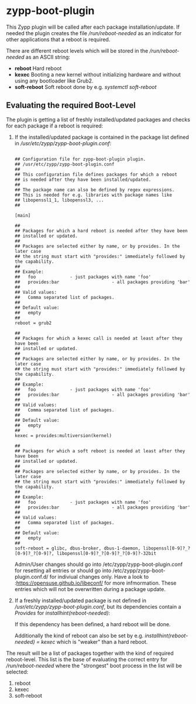 # zypp-boot-plugin

This Zypp plugin will be called after each package installation/update.
If needed the plugin creates the file */run/reboot-needed* as an indicator
for other applications that a reboot is required.

There are different reboot levels which will be stored in the */run/reboot-needed* as an
ASCII string:

* **reboot** Hard reboot
* **kexec** Booting a new kernel without initializing hardware and without using any bootloader like Grub2.
* **soft-reboot** Soft reboot done by e.g. *systemctl soft-reboot*

## Evaluating the required Boot-Level

The plugin is getting a list of freshly installed/updated packages and
checks for each package if a reboot is required:

1. If the installed/updated package is contained in the package list defined in */usr/etc/zypp/zypp-boot-plugin.conf*:

   ```
   
   ## Configuration file for zypp-boot-plugin plugin.
   ## /usr/etc/zypp/zypp-boot-plugin.conf
   ##
   ## This configuration file defines packages for which a reboot
   ## is needed after they have been installed/updated.
   ##
   ## The package name can also be defined by regex expressions.
   ## This is needed for e.g. libraries with package names like
   ## libopenssl1_1, libopenssl3, ...
   ##
   
   [main]
   
   ##
   ## Packages for which a hard reboot is needed after they have been
   ## installed or updated.
   ##
   ## Packages are selected either by name, or by provides. In the later case
   ## the string must start with "provides:" immediately followed by the capability.
   ##
   ## Example:
   ##	foo				- just packages with name 'foo'
   ##	provides:bar                    - all packages providing 'bar'
   ##
   ## Valid values:
   ##	Comma separated list of packages.
   ##
   ## Default value:
   ##	empty
   ##
   reboot = grub2
   
   ##
   ## Packages for which a kexec call is needed at least after they have been
   ## installed or updated.
   ##
   ## Packages are selected either by name, or by provides. In the later case
   ## the string must start with "provides:" immediately followed by the capability.
   ##
   ## Example:
   ##	foo				- just packages with name 'foo'
   ##	provides:bar                    - all packages providing 'bar'
   ##
   ## Valid values:
   ##	Comma separated list of packages.
   ##
   ## Default value:
   ##	empty
   ##
   kexec = provides:multiversion(kernel)
   
   ##
   ## Packages for which a soft reboot is needed at least after they have been
   ## installed or updated.
   ##
   ## Packages are selected either by name, or by provides. In the later case
   ## the string must start with "provides:" immediately followed by the capability.
   ##
   ## Example:
   ##	foo				- just packages with name 'foo'
   ##	provides:bar                    - all packages providing 'bar'
   ##
   ## Valid values:
   ##	Comma separated list of packages.
   ##
   ## Default value:
   ##	empty
   ##
   soft-reboot = glibc, dbus-broker, dbus-1-daemon, libopenssl[0-9]?_?[0-9]?_?[0-9]?, libopenssl[0-9]?_?[0-9]?_?[0-9]?-32bit
   
   ```
   Admin/User changes should go into /etc/zypp/zypp-boot-plugin.conf for resetting all entries or should go
   into /etc/zypp/zypp-boot-plugin.conf.d/ for indiviual changes only. Have a look to :https://opensuse.github.io/libeconf/
   for more infmormation.
   These entries which will not be overwritten during a package update.

2. If a freshly installed/updated package is not defined in */usr/etc/zypp/zypp-boot-plugin.conf*, but its dependencies
   contain a *Provides* for *installhint(reboot-needed)*:

   If this dependency has been defined, a hard reboot will be done.

   Additionally the kind of reboot can also be set by e.g. *installhint(reboot-needed) = kexec* which is "weaker" than
   a hard reboot.

The result will be a list of packages together with the kind of required reboot-level. This list is the base of evaluating the correct entry
for */run/reboot-needed* where the "strongest" boot process in the list will be selected:

1. reboot
2. kexec
3. soft-reboot
